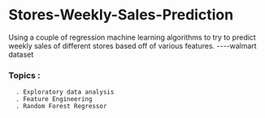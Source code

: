 # Stores-Weekly-Sales-Prediction
Using a couple of regression machine learning algorithms to try to predict weekly sales of different stores based off of various features. ----walmart dataset
### Topics :
      . Exploratory data analysis
      . Feature Engineering
      . Random Forest Regressor
